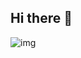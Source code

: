 ## Hi there 👋

![img](https://imgs.search.brave.com/gCWQd2O6mOmxHh1s7otvZnGdqIqKOqVwsXp_GR17kDI/rs:fit:860:0:0:0/g:ce/aHR0cHM6Ly9pLnBp/bmltZy5jb20vb3Jp/Z2luYWxzLzkwL2Nk/L2E0LzkwY2RhNGUw/NTVjN2UxOGJkYzI0/OGJmNTgzYTY2NDg0/LmpwZw)

<!--
**aitsebdog/aitsebdog** is a ✨ _special_ ✨ repository because its `README.md` (this file) appears on your GitHub profile.

Here are some ideas to get you started:

- 🔭 I’m currently working on ...
- 🌱 I’m currently learning ...
- 👯 I’m looking to collaborate on ...
- 🤔 I’m looking for help with ...
- 💬 Ask me about ...
- 📫 How to reach me: ...
- 😄 Pronouns: ...
- ⚡ Fun fact: ...
-->

